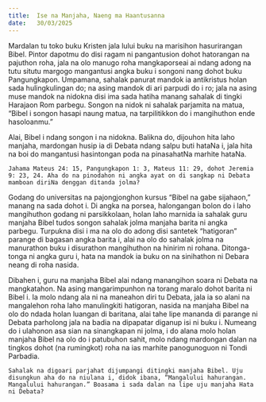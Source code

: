 ```yaml
---
title:  Ise na Manjaha, Naeng ma Haantusanna
date:   30/03/2025
---
```


Mardalan tu toko buku Kristen jala lului buku na marisihon hasurirangan Bibel. Pintor dapotmu do disi ragam ni pangantusion dohot hatorangan na pajuthon roha, jala na olo manugo roha mangkaporseai ai ndang adong na tutu situtu margogo mangantusi angka buku i songoni nang dohot buku Pangungkapon. Umpamana, sahalak panurat mandok ia antikristus holan sada hulingkulingan do; na asing mandok di ari parpudi do i ro; jala na asing muse mandok na nidokna disi ima sada hatiha manang sahalak di tingki Harajaon Rom parbegu. Songon na nidok ni sahalak parjamita na matua, “Bibel i songon hasapi naung matua, na tarpilitikkon do i mangihuthon ende hasoloanmu.”

Alai, Bibel i ndang songon i na nidokna. Balikna do, dijouhon hita laho manjaha, mardongan husip ia di Debata ndang salpu buti hataNa i, jala hita na boi do mangantusi hasintongan poda na pinasahatNa marhite hataNa.

`Jahama Mateus 24: 15, Pangungkapon 1: 3, Mateus 11: 29, dohot Jeremia 9: 23, 24. Aha do na pinodahon ni angka ayat on di sangkap ni Debata mamboan diriNa denggan ditanda jolma?`

Godang do universitas na pajongjonghon kursus “Bibel na gabe sijahaon,” manang na sada dohot i. Di angka na porsea, halongangan bolon do i laho mangihuthon godang ni parsikkolaan, holan laho marnida ia sahalak guru manjaha Bibel tudos songon sahalak jolma manjaha barita ni angka parbegu. Turpukna disi i ma na olo do adong disi santetek “hatigoran” parange di bagasan angka barita i, alai na olo do sahalak jolma na manurathon buku i disurathon mangihuthon na hinirim ni rohana. Ditonga-tonga ni angka guru i, hata na mandok ia buku on na sinihathon ni Debara neang di roha nasida.

Dibahen i, guru na manjaha Bibel alai ndang manangihon soara ni Debata na mangkatahon. Na asing mangarimpunhon na torang maralo dohot barita ni Bibel i. Ia molo ndang ala ni na maneahon diri tu Debata, jala ia so alani na mangalehon roha laho manulingkiti hatigoran, nasida na manjaha Bibel na olo do ndada holan luangan di baritana, alai tahe lipe mananda di parange ni Debata parholong jala na badia na dipapatar diganup isi ni buku i. Numeang do i ulahonon asa sian na sinangkapan ni jolma, i do alana molo holan manjaha Bibel na olo do i patubuhon sahit, molo ndang mardongan dalan na tingkos dohot (na rumingkot) roha na ias marhite panogunoguon ni Tondi Parbadia.

`Sahalak na digoari parjahat dijumpangi ditingki manjaha Bibel. Uju disungkun aha do na niulana i, didok ibana, “Mangalului hahurangan. Mangalului hahurangan.” Boasama i sada dalan na lipe uju manjaha Hata ni Debata?`